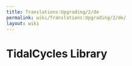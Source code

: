 ```yaml
---
title: Translations:Upgrading/2/de
permalink: wiki/Translations:Upgrading/2/de/
layout: wiki
---
```


# TidalCycles Library
